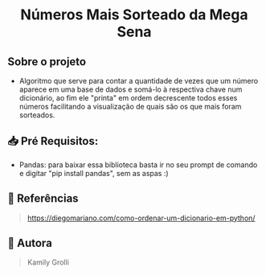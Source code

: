 <h1 align="center">Números Mais Sorteado da Mega Sena</h1>

## Sobre o projeto  
 * Algoritmo que serve para contar a quantidade de vezes que um número aparece em uma base de dados e somá-lo à respectiva chave num dicionário, ao fim ele "printa" em ordem decrescente todos esses números facilitando a visualização de quais são os que mais foram sorteados. 
  
## :inbox_tray: Pré Requisitos:  
 * Pandas: para baixar essa biblioteca basta ir no seu prompt de comando e digitar "pip install pandas", sem as aspas :)  

 ## :pushpin: Referências
 >https://diegomariano.com/como-ordenar-um-dicionario-em-python/
 
 ## :bust_in_silhouette: Autora
  >Kamily Grolli
